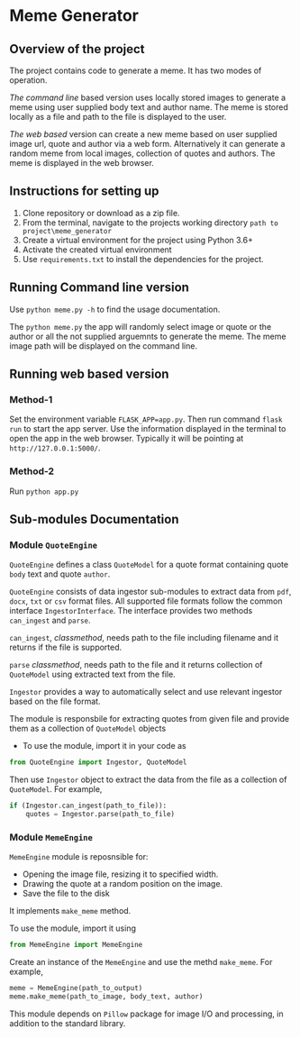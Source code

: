 # Meme Generator

## Overview of the project

The project contains code to generate a meme. It has two modes of operation.

*The command line* based version uses locally stored images to generate a meme using user supplied body text and author name. The meme is stored locally as a file and path to the file is displayed to the user.

*The web based* version can create a new meme based on user supplied image url, quote and author via a web form.
Alternatively it can generate a random meme from local images, collection of quotes and authors.
The meme is displayed in the web browser.

## Instructions for setting up 

1. Clone repository or download as a zip file.
2. From the terminal, navigate to the projects working directory `path to project\meme_generator`
3. Create a virtual environment for the project using Python 3.6+ 
4. Activate the created virtual environment
4. Use `requirements.txt` to install the dependencies for the project.

## Running Command line version

Use `python meme.py -h` to find the usage documentation.

The `python meme.py` the app will randomly select image or quote or the author or all the not supplied arguemnts to generate the meme. The meme image path will be displayed on the command line.

## Running web based version

### Method-1

Set the environment variable `FLASK_APP=app.py`. Then run command `flask run` to start the app server. Use the information displayed in the terminal to open the app in the web browser. Typically it will be pointing at `http://127.0.0.1:5000/`.

### Method-2
Run `python app.py`

## Sub-modules Documentation

### Module `QuoteEngine`

`QuoteEngine` defines a class `QuoteModel` for a quote format containing quote `body` text and quote `author`.

`QuoteEngine` consists of data ingestor sub-modules to extract data from `pdf`, `docx`, `txt` or `csv` format files. All supported file formats follow the common interface `IngestorInterface`. The interface provides two methods `can_ingest` and `parse`.

`can_ingest`, *classmethod*, needs path to the file including filename and it returns if the file is supported.

`parse` *classmethod*, needs path to the file and it returns collection of `QuoteModel` using extracted text from the file.

`Ingestor` provides a way to automatically select and use relevant ingestor based on the file format. 

The module is responsbile for extracting quotes from given file and provide them as a collection of `QuoteModel` objects

* To use the module, import it in your code as 
```python
from QuoteEngine import Ingestor, QuoteModel
```
Then use `Ingestor` object to extract the data from the file as a collection of `QuoteModel`. For example,

```python
if (Ingestor.can_ingest(path_to_file)):
    quotes = Ingestor.parse(path_to_file)
```


### Module `MemeEngine`

`MemeEngine` module is reposnsible for:

* Opening the image file, resizing it to specified width.
* Drawing the quote at a random position on the image.
* Save the file to the disk

It implements `make_meme` method.

To use the module, import it using 
```python
from MemeEngine import MemeEngine
```

Create an instance of the `MemeEngine` and use the methd `make_meme`. For example,
```python
meme = MemeEngine(path_to_output)
meme.make_meme(path_to_image, body_text, author)
```

This module depends on `Pillow` package for image I/O and processing, in addition to the standard library.
